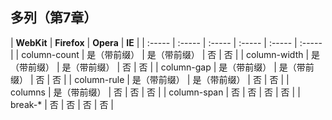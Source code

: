 ## 多列（第7章）

| **WebKit** | **Firefox** | **Opera** | **IE** |
| :-----  | :-----  | :-----  | :-----  | :-----  | :-----  |
| column-count | 是（带前缀） | 是（带前缀） | 否 | 否 |
| column-width | 是（带前缀） | 是（带前缀） | 否 | 否 |
| column-gap | 是（带前缀） | 是（带前缀） | 否 | 否 |
| column-rule | 是（带前缀） | 是（带前缀） | 否 | 否 |
| columns | 是（带前缀） | 否 | 否 | 否 |
| column-span | 否 | 否 | 否 | 否 |
| break-* | 否 | 否 | 否 | 否 |


